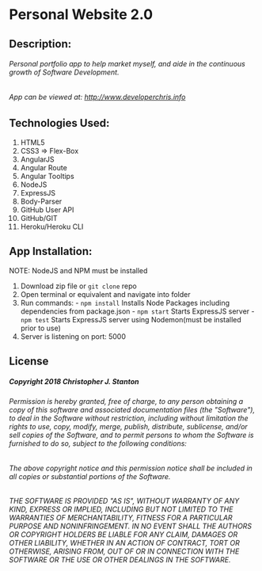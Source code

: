 
# Personal Website 2.0


## Description:
###### Personal portfolio app to help market myself, and aide in the continuous growth of Software Development.

###### App can be viewed at: http://www.developerchris.info


## Technologies Used:
  1. HTML5
  2. CSS3 => Flex-Box
  2. AngularJS
  3. Angular Route
  7. Angular Tooltips
  1. NodeJS
  4. ExpressJS
  5. Body-Parser
  8. GitHub User API
  9. GitHub/GIT
  10. Heroku/Heroku CLI


## App Installation:
NOTE: NodeJS and NPM must be installed
  1. Download zip file or ``git clone`` repo
  2. Open terminal or equivalent and navigate into folder
  3. Run commands:
    - `` npm install `` Installs Node Packages including dependencies from package.json
    - ``` npm start ``` Starts ExpressJS server
    - ``` npm test ``` Starts ExpressJS server using Nodemon(must be installed prior to use)
  4. Server is listening on port: 5000


## License
##### Copyright 2018 Christopher J. Stanton

###### Permission is hereby granted, free of charge, to any person obtaining a copy of this software and associated documentation files (the "Software"), to deal in the Software without restriction, including without limitation the rights to use, copy, modify, merge, publish, distribute, sublicense, and/or sell copies of the Software, and to permit persons to whom the Software is furnished to do so, subject to the following conditions:

###### The above copyright notice and this permission notice shall be included in all copies or substantial portions of the Software.

###### THE SOFTWARE IS PROVIDED "AS IS", WITHOUT WARRANTY OF ANY KIND, EXPRESS OR IMPLIED, INCLUDING BUT NOT LIMITED TO THE WARRANTIES OF MERCHANTABILITY, FITNESS FOR A PARTICULAR PURPOSE AND NONINFRINGEMENT. IN NO EVENT SHALL THE AUTHORS OR COPYRIGHT HOLDERS BE LIABLE FOR ANY CLAIM, DAMAGES OR OTHER LIABILITY, WHETHER IN AN ACTION OF CONTRACT, TORT OR OTHERWISE, ARISING FROM, OUT OF OR IN CONNECTION WITH THE SOFTWARE OR THE USE OR OTHER DEALINGS IN THE SOFTWARE.
